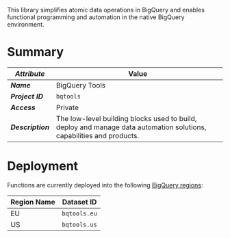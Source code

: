 This library simplifies atomic data operations in BigQuery and enables functional programming and automation in the native BigQuery environment.

# Summary
_Attribute_ | Value
--- | ---
_**Name**_ | BigQuery Tools
_**Project ID**_ | `bqtools`
_**Access**_ | Private
_**Description**_ | The low-level building blocks used to build, deploy and manage data automation solutions, capabilities and products.

# Deployment
Functions are currently deployed into the following [BigQuery regions](https://cloud.google.com/bigquery/docs/locations):

Region Name | Dataset ID 
--- | --- 
EU | `bqtools.eu` 
US | `bqtools.us` 